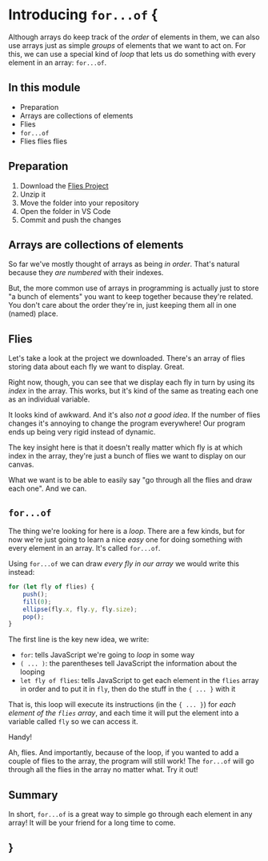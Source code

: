 # Introducing `for...of` {
    
Although arrays do keep track of the *order* of elements in them, we can also use arrays just as simple *groups* of elements that we want to act on. For this, we can use a special kind of *loop* that lets us do something with every element in an array: `for...of`.

## In this module

- Preparation
- Arrays are collections of elements
- Flies
- `for...of`
- Flies flies flies

## Preparation

1. Download the [Flies Project](./examples/flies.zip)
2. Unzip it
3. Move the folder into your repository
4. Open the folder in VS Code
5. Commit and push the changes

## Arrays are collections of elements

So far we've mostly thought of arrays as being *in order*. That's natural because they *are numbered* with their indexes.

But, the more common use of arrays in programming is actually just to store "a bunch of elements" you want to keep together because they're related. You don't care about the order they're in, just keeping them all in one (named) place.

## Flies

Let's take a look at the project we downloaded. There's an array of flies storing data about each fly we want to display. Great.

Right now, though, you can see that we display each fly in turn by using its *index* in the array. This works, but it's kind of the same as treating each one as an individual variable.

It looks kind of awkward. And it's also *not a good idea*. If the number of flies changes it's annoying to change the program everywhere! Our program ends up being very rigid instead of dynamic.

The key insight here is that it doesn't really matter which fly is at which index in the array, they're just a bunch of flies we want to display on our canvas.

What we want is to be able to easily say "go through all the flies and draw each one". And we can.

## `for...of`

The thing we're looking for here is a *loop*. There are a few kinds, but for now we're just going to learn a nice *easy* one for doing something with every element in an array. It's called `for...of`.

Using `for...of` we can draw *every fly in our array* we would write this instead:

```javascript
for (let fly of flies) {
    push();
    fill(0);
    ellipse(fly.x, fly.y, fly.size);
    pop();
}
```

The first line is the key new idea, we write:

- `for`: tells JavaScript we're going to *loop* in some way
- `( ... )`: the parentheses tell JavaScript the information about the looping
- `let fly of flies`: tells JavaScript to get each element in the `flies` array in order and to put it in `fly`, then do the stuff in the `{ ... }` with it

That is, this loop will execute its instructions (in the `{ ... }`) for *each element of the `flies` array*, and each time it will put the element into a variable called `fly` so we can access it.

Handy!

Ah, flies. And importantly, because of the loop, if you wanted to add a couple of flies to the array, the program will still work! The `for...of` will go through all the flies in the array no matter what. Try it out!

## Summary

In short, `for...of` is a great way to simple go through each element in any array! It will be your friend for a long time to come.

## }